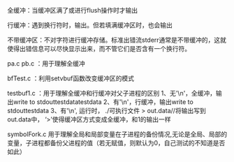 全缓冲：当缓冲区满了或进行flush操作时才输出

行缓冲：遇到换行符时，输出。但若填满缓冲区时，也会输出

不带缓冲区：不对字符进行缓冲存储。标准出错流stderr通常是不带缓冲的，这就使得出错信息可以尽快显示出来，而不管它们是否含有一个换行符。


pa.c pb.c ：用于理解全缓冲

bfTest.c ：利用setvbuf函数改变缓冲区的模式

testbuf1.c ：用于理解全缓冲和行缓冲对父子进程的区别
1、无'\n'，全缓冲，输出write to stdouttestdatatestdata
2、有'\n'，行缓冲，输出write to stdouttestdata
3、有'\n', 运行时， ./可执行文件 > out.data//将输出写到out.data中， ‘>’使得缓冲区方式变成全缓冲，和1的输出一样

symbolFork.c 用于理解全局和局部变量在子进程的备份情况,无论是全局、局部的变量，子进程都备份父进程的值（若无赋值，则默认为0，自己测试的不知道是否如此）
